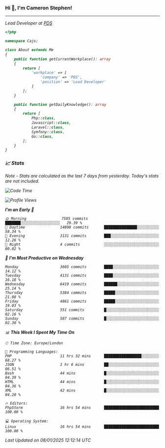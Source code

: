 ### Hi 👋, I'm Cameron Stephen!
<hr>
<p><em>Lead Developer at <a href="https://prindatasolutions.co.uk">PDS</a></p>


```php
<?php

namespace Cajs;

class About extends Me
{
    public function getCurrentWorkplace(): array
    {
        return [
            'workplace' => [
                'company' => 'PDS',
                'position' => 'Lead Developer'
            ]
        ];
    }

    public function getDailyKnowledge(): array
    {
        return [
            Php::class,
            Javascript::class,
            Laravel::class,
            Symfony::class,
            Go::class,
        ];
    }
}
```

### 📈 Stats
<p><em>Note - Stats are calculated as the last 7 days from yesterday. Today's stats are not included.</em></p>


<!--START_SECTION:waka-->
![Code Time](http://img.shields.io/badge/Code%20Time-4%2C171%20hrs%2020%20mins-blue)

![Profile Views](http://img.shields.io/badge/Profile%20Views-0-blue)

**I'm an Early 🐤** 

```text
🌞 Morning                7505 commits        ███████░░░░░░░░░░░░░░░░░░   29.39 % 
🌆 Daytime                14898 commits       ███████████████░░░░░░░░░░   58.34 % 
🌃 Evening                3131 commits        ███░░░░░░░░░░░░░░░░░░░░░░   12.26 % 
🌙 Night                  4 commits           ░░░░░░░░░░░░░░░░░░░░░░░░░   00.02 % 
```
📅 **I'm Most Productive on Wednesday** 

```text
Monday                   3605 commits        ████░░░░░░░░░░░░░░░░░░░░░   14.12 % 
Tuesday                  4131 commits        ████░░░░░░░░░░░░░░░░░░░░░   16.18 % 
Wednesday                6419 commits        ██████░░░░░░░░░░░░░░░░░░░   25.14 % 
Thursday                 5384 commits        █████░░░░░░░░░░░░░░░░░░░░   21.08 % 
Friday                   4861 commits        █████░░░░░░░░░░░░░░░░░░░░   19.03 % 
Saturday                 551 commits         █░░░░░░░░░░░░░░░░░░░░░░░░   02.16 % 
Sunday                   587 commits         █░░░░░░░░░░░░░░░░░░░░░░░░   02.30 % 
```


📊 **This Week I Spent My Time On** 

```text
🕑︎ Time Zone: Europe/London

💬 Programming Languages: 
PHP                      11 hrs 32 mins      █████████████████░░░░░░░░   68.27 % 
JSON                     1 hr 6 mins         ██░░░░░░░░░░░░░░░░░░░░░░░   06.51 % 
Bash                     44 mins             █░░░░░░░░░░░░░░░░░░░░░░░░   04.39 % 
HTML                     44 mins             █░░░░░░░░░░░░░░░░░░░░░░░░   04.36 % 
XML                      42 mins             █░░░░░░░░░░░░░░░░░░░░░░░░   04.20 % 

🔥 Editors: 
PhpStorm                 16 hrs 54 mins      █████████████████████████   100.00 % 

💻 Operating System: 
Linux                    16 hrs 54 mins      █████████████████████████   100.00 % 
```


 Last Updated on 08/01/2025 12:12:14 UTC
<!--END_SECTION:waka-->
